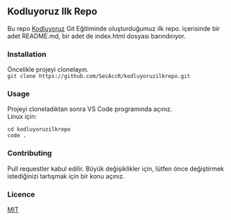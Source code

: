 ## Kodluyoruz Ilk Repo

Bu repo [Kodluyoruz](https://kodluyoruz.org) Git Eğitiminde oluşturduğumuz ilk repo. içerisinde bir adet README.md, bir adet de index.html dosyası barındırıyor.

### Installation
Öncelikle projeyi clonelayın.
<br>`git clone https://github.com/SecAccR/kodluyoruzilkrepo.git`

### Usage
Projeyi cloneladıktan sonra VS Code programında açınız.
<br>Linux için:
```
cd kodluyoruzilkrepo
code .
```

### Contributing
Pull requestler kabul edilir. Büyük değişiklikler için, lütfen önce değiştirmek istediğinizi tartışmak için bir konu açınız.

### Licence
[MIT](https://github.com/SecAccR/kodluyoruzilkrepo/tree/main?tab=MIT-1-ov-file)
